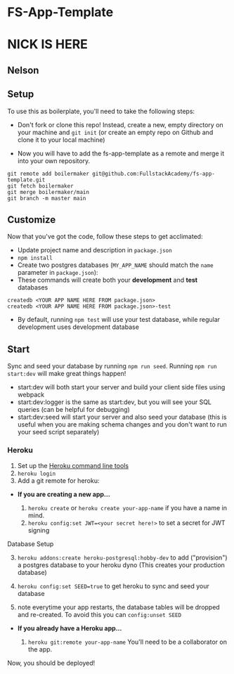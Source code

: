 # FS-App-Template


NICK IS HERE
=======
## Nelson


## Setup

To use this as boilerplate, you'll need to take the following steps:

- Don't fork or clone this repo! Instead, create a new, empty
  directory on your machine and `git init` (or create an empty repo on
  Github and clone it to your local machine)

- Now you will have to add the fs-app-template as a remote and merge it into your own repository.

```
git remote add boilermaker git@github.com:FullstackAcademy/fs-app-template.git
git fetch boilermaker
git merge boilermaker/main
git branch -m master main
```

## Customize

Now that you've got the code, follow these steps to get acclimated:

- Update project name and description in `package.json`
- `npm install`
- Create two postgres databases (`MY_APP_NAME` should match the `name`
  parameter in `package.json`):
- These commands will create both your **development** and **test** databases

```
createdb <YOUR APP NAME HERE FROM package.json>
createdb <YOUR APP NAME HERE FROM package.json>-test
```

- By default, running `npm test` will use your test database, while
  regular development uses development database

## Start

Sync and seed your database by running `npm run seed`. Running `npm run start:dev` will make great things happen!

- start:dev will both start your server and build your client side files using webpack
- start:dev:logger is the same as start:dev, but you will see your SQL queries (can be helpful for debugging)
- start:dev:seed will start your server and also seed your database (this is useful when you are making schema changes and you don't want to run your seed script separately)

### Heroku

1.  Set up the [Heroku command line tools][heroku-cli]
2.  `heroku login`
3.  Add a git remote for heroku:

[heroku-cli]: https://devcenter.heroku.com/articles/heroku-cli

- **If you are creating a new app...**

  1.  `heroku create` or `heroku create your-app-name` if you have a
      name in mind.
  2.  `heroku config:set JWT=<your secret here!>` to set a secret for JWT signing

Database Setup

3.  `heroku addons:create heroku-postgresql:hobby-dev` to add
    ("provision") a postgres database to your heroku dyno (This creates your production database)

4.  `heroku config:set SEED=true` to get heroku to sync and seed your database

5.  note everytime your app restarts, the database tables will be dropped and re-created. To avoid this you can `config:unset SEED`

- **If you already have a Heroku app...**

  1.  `heroku git:remote your-app-name` You'll need to be a
      collaborator on the app.

Now, you should be deployed!
